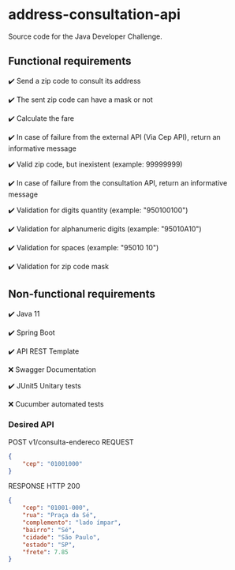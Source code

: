 # address-consultation-api

Source code for the Java Developer Challenge.

## Functional requirements

:heavy_check_mark: Send a zip code to consult its address

:heavy_check_mark: The sent zip code can have a mask or not

:heavy_check_mark: Calculate the fare

:heavy_check_mark: In case of failure from the external API (Via Cep API), return an informative message

:heavy_check_mark: Valid zip code, but inexistent (example: 99999999)
    
:heavy_check_mark: In case of failure from the consultation API, return an informative message

:heavy_check_mark: Validation for digits quantity (example: "950100100")

:heavy_check_mark: Validation for alphanumeric digits (example: "95010A10")

:heavy_check_mark: Validation for spaces (example: "95010 10")

:heavy_check_mark: Validation for zip code mask


## Non-functional requirements

:heavy_check_mark: Java 11

:heavy_check_mark: Spring Boot

:heavy_check_mark: API REST Template

:x: Swagger Documentation

:heavy_check_mark: JUnit5 Unitary tests

:x: Cucumber automated tests


### Desired API

POST v1/consulta-endereco
REQUEST

```json
{
    "cep": "01001000"
}
```

RESPONSE HTTP 200

```json
{
    "cep": "01001-000",
    "rua": "Praça da Sé",
    "complemento": "lado ímpar",
    "bairro": "Sé",
    "cidade": "São Paulo",
    "estado": "SP",
    "frete": 7.85
}
```
